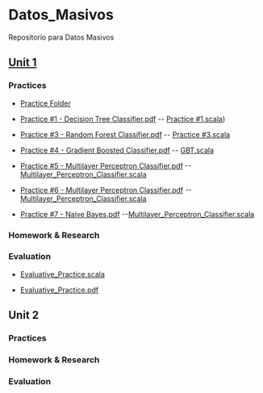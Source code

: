 # Datos_Masivos
Repositorio para Datos Masivos

## [Unit 1](https://github.com/vcesar454/Datos_Masivos/tree/Unit_2)
### Practices
- [Practice Folder](https://github.com/vcesar454/Datos_Masivos/tree/Unit_2/Practices) <br>
- [Practice #1 - Decision Tree Classifier.pdf](https://github.com/vcesar454/Datos_Masivos/blob/Unit_2/Practices/Practice%20%231%20-%20Decision%20Tree%20Classifier.pdf) -- [Practice #1.scala]())

- [Practice #3 - Random Forest Classifier.pdf](https://github.com/vcesar454/Datos_Masivos/blob/Unit_2/Practices/Practice%20%233%20-%20Random%20Forest%20Classifier.pdf) -- [Practice #3.scala]()

- [Practice #4 - Gradient Boosted Classifier.pdf](https://github.com/vcesar454/Datos_Masivos/blob/Unit_2/Practices/Practice%20%234%20-%20Gradient%20Boosted%20Classifier.pdf) -- [GBT.scala]()

- [Practice #5 - Multilayer Perceptron Classifier.pdf](https://github.com/vcesar454/Datos_Masivos/blob/Unit_2/Practices/Practice%20%235%20-%20Multilayer%20Perceptron%20Classifier.pdf) --[Multilayer_Perceptron_Classifier.scala]()

- [Practice #6 - Multilayer Perceptron Classifier.pdf](https://github.com/vcesar454/Datos_Masivos/blob/Unit_2/Practices/Practice%20%235%20-%20Multilayer%20Perceptron%20Classifier.pdf) --[Multilayer_Perceptron_Classifier.scala]()

- [Practice #7 - Naive Bayes.pdf](https://github.com/vcesar454/Datos_Masivos/blob/Unit_2/Practices/Practice%20%237%20-%20Naive%20Bayes.pdf) --[Multilayer_Perceptron_Classifier.scala]()


### Homework & Research

### Evaluation
- [Evaluative_Practice.scala](https://github.com/vcesar454/Datos_Masivos/blob/Unit_2/Tests/Evaluative%20Practice.scala)

- [Evaluative_Practice.pdf](https://github.com/vcesar454/Datos_Masivos/blob/Unit_2/Tests/Evaluative%20Practice.scala)


## Unit 2
### Practices
### Homework & Research
### Evaluation
